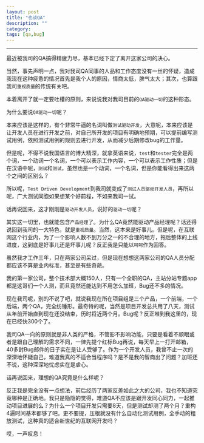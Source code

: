 ```yaml
---
layout: post
title: "也谈QA"
description: ""
category: 
tags: [qa,bug]
---
```


----

最近被我司的QA搞得精疲力尽，基本已经下定了离开这家公司的决心。

当然，事先声明一点，我对我司QA同事的人品和工作态度没有一丝的怀疑，造成我现在这种疲惫的情况首先是我个人的原因，情商太低，脾气太大；其次，也算跟我司``重视质量``的传统有关吧。

本着离开了就一定要吐槽的原则，来说说我对我司目前的``QA驱动一切``的这种形态。

为什么要说``QA驱动一切``呢？

本来应该是这样的，有个非常牛逼的名词叫做``测试驱动开发``，大意呢，本来应该是让开发人员在进行开发之前，对自己所开发的项目有明确地预期，可以提前编写测试用例，依照测试用例的规则去进行开发，从而减少后期修改bug的工作量。

但是呢，不得不说我国语言的博大精深，就拿英语来说，``test``和``tester``完全是两个词，一个动词一个名词，一个可以表示工作内容，一个可以表示工作性质；但是在汉语中呢，``测试``和``测试``，虽然也是一个动词，一个名词，但是你能看得出来这两个之间的区别么？

所以呢，``Test Driven Development``到我司就变成了``测试人员驱动开发人员``，再所以呢，广大测试同胞如果想某个好前程，不如来我司一试。

话再说回来，这才刚刚是``驱动开发人员``，说好的``驱动一切``呢？

其实这一切里，也就能包含``产品经理``了。为什么QA竟然能驱动产品经理呢？话还得说回到我司的一大特色，就是``重视质量``。当然，这本来是好事儿。但是呢，在互联网这个行业内，为了一个影响人数不到万分之一的不合理的地方，拖后整体的上线进度，这到底是好事儿还是坏事儿呢？反正我是只能以``呵呵``作为回答。

虽然我才工作三年，只在两家公司呆过，但是现在想想这两家公司的QA人员分配都应该不算是业内标准，甚至是有些奇葩。

我的第一家公司，整个技术部大概150人，只有一个全职的QA，主站分站专题app都是这哥们一个人测，而且竟然还能达到不用怎么加班，Bug还不多的情况。

现在我司呢，别的不说了吧，就说我现在所在项目组是三个产品，一个前端，一个后端，两个QA，完全纺锤形。最奇特的呢，当然是项目开发总共用了八天，测试从年前开始直到现在还没结束，历时将近两个月。Bug呢？反正堆到我这里的，现在已经快300个了。

我司QA一向的原则就是非人类的严格，不管影不影响功能，只要是看着不顺眼或者是跟自己理解的需求不同，一律先提个红标Bug再说，每天早上一打开邮箱，40多封Bug邮件的日子实在是让人受够了。作为一个开发人员，我曾不止一次的深深地怀疑自己，难道我真的不适合当程序吗？是不是我的智商出了问题？加班还不说，这种深深地忧虑实在是虐心。

话再说回来，理想的QA究竟是什么样呢？

反正我是完全没有一点想法，前后经历了两家反差如此之大的公司，我也不知道究竟哪种是正确地。我只是隐隐的觉得，难道QA不应该是跟开发同心同力，一起推动项目进展的么？为什么一个项目开发只需要8天，但是测试却测了两个月？重构4遍时间基本都够了吧。更不要提，压根就没有什么自动化测试用例，全手动的粗放测试，这种真的适合新世纪的互联网开发吗？

哎，一声叹息！



